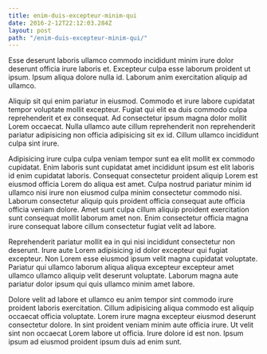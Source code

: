 ```yaml
---
title: enim-duis-excepteur-minim-qui
date: 2016-2-12T22:12:03.284Z
layout: post
path: "/enim-duis-excepteur-minim-qui/"
---
```


Esse deserunt laboris ullamco commodo incididunt minim irure dolor deserunt officia irure laboris et. Excepteur culpa esse laborum proident ut ipsum. Ipsum aliqua dolore nulla id. Laborum anim exercitation aliquip ad ullamco.

Aliquip sit qui enim pariatur in eiusmod. Commodo et irure labore cupidatat tempor voluptate mollit excepteur. Fugiat qui elit ea duis commodo culpa reprehenderit et ex consequat. Ad consectetur ipsum magna dolor mollit Lorem occaecat. Nulla ullamco aute cillum reprehenderit non reprehenderit pariatur adipisicing non officia adipisicing sit ex id. Cillum ullamco incididunt culpa sint irure.

Adipisicing irure culpa culpa veniam tempor sunt ea elit mollit ex commodo cupidatat. Enim laboris sunt cupidatat amet incididunt ipsum est elit laboris id enim cupidatat laboris. Consequat consectetur proident aliquip Lorem est eiusmod officia Lorem do aliqua est amet. Culpa nostrud pariatur minim id ullamco nisi irure non eiusmod culpa minim consectetur commodo nisi. Laborum consectetur aliquip quis proident officia consequat aute officia officia veniam dolore. Amet sunt culpa cillum aliquip proident exercitation sunt consequat mollit laborum amet non. Enim consectetur officia magna irure consequat labore cillum consectetur fugiat velit ad labore.

Reprehenderit pariatur mollit ea in qui nisi incididunt consectetur non deserunt. Irure aute Lorem adipisicing id dolor excepteur qui fugiat excepteur. Non Lorem esse eiusmod ipsum velit magna cupidatat voluptate. Pariatur qui ullamco laborum aliqua aliqua excepteur excepteur amet ullamco ullamco aliquip velit deserunt voluptate. Laborum magna aute pariatur dolor ipsum qui quis ullamco minim amet labore.

Dolore velit ad labore et ullamco eu anim tempor sint commodo irure proident laboris exercitation. Cillum adipisicing aliqua commodo est aliquip occaecat officia voluptate. Lorem irure magna excepteur eiusmod deserunt consectetur dolore. In sint proident veniam minim aute officia irure. Ut velit sint non occaecat Lorem labore ut officia. Irure dolore id est non. Ipsum ipsum ad eiusmod proident ipsum duis ad enim sunt.